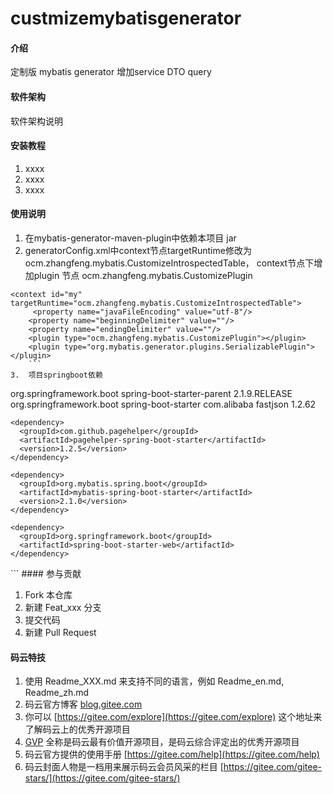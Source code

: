 # custmizemybatisgenerator

#### 介绍
定制版 mybatis generator
增加service DTO query 


#### 软件架构
软件架构说明


#### 安装教程

1.  xxxx
2.  xxxx
3.  xxxx

#### 使用说明

1.  在mybatis-generator-maven-plugin中依赖本项目 jar
2.  generatorConfig.xml中context节点targetRuntime修改为ocm.zhangfeng.mybatis.CustomizeIntrospectedTable，
context节点下增加plugin 节点 ocm.zhangfeng.mybatis.CustomizePlugin
```
<context id="my" targetRuntime="ocm.zhangfeng.mybatis.CustomizeIntrospectedTable">
     <property name="javaFileEncoding" value="utf-8"/>
    <property name="beginningDelimiter" value=""/>
    <property name="endingDelimiter" value=""/>
    <plugin type="ocm.zhangfeng.mybatis.CustomizePlugin"></plugin>
    <plugin type="org.mybatis.generator.plugins.SerializablePlugin"></plugin>
    ```
3.  项目springboot依赖
```
<parent>
  <groupId>org.springframework.boot</groupId>
  <artifactId>spring-boot-starter-parent</artifactId>
  <version>2.1.9.RELEASE</version>
  <relativePath/> <!-- lookup parent from repository -->
</parent>
<dependencies>
    <dependency>
      <groupId>org.springframework.boot</groupId>
      <artifactId>spring-boot-starter</artifactId>
    </dependency>
    <dependency>
      <groupId>com.alibaba</groupId>
      <artifactId>fastjson</artifactId>
      <version>1.2.62</version>
    </dependency>

    <dependency>
      <groupId>com.github.pagehelper</groupId>
      <artifactId>pagehelper-spring-boot-starter</artifactId>
      <version>1.2.5</version>
    </dependency>

    <dependency>
      <groupId>org.mybatis.spring.boot</groupId>
      <artifactId>mybatis-spring-boot-starter</artifactId>
      <version>2.1.0</version>
    </dependency>

    <dependency>
      <groupId>org.springframework.boot</groupId>
      <artifactId>spring-boot-starter-web</artifactId>
    </dependency>

  </dependencies>
```
#### 参与贡献

1.  Fork 本仓库
2.  新建 Feat_xxx 分支
3.  提交代码
4.  新建 Pull Request


#### 码云特技

1.  使用 Readme\_XXX.md 来支持不同的语言，例如 Readme\_en.md, Readme\_zh.md
2.  码云官方博客 [blog.gitee.com](https://blog.gitee.com)
3.  你可以 [https://gitee.com/explore](https://gitee.com/explore) 这个地址来了解码云上的优秀开源项目
4.  [GVP](https://gitee.com/gvp) 全称是码云最有价值开源项目，是码云综合评定出的优秀开源项目
5.  码云官方提供的使用手册 [https://gitee.com/help](https://gitee.com/help)
6.  码云封面人物是一档用来展示码云会员风采的栏目 [https://gitee.com/gitee-stars/](https://gitee.com/gitee-stars/)
